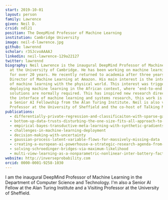 ```yaml
---
start: 2019-10-01
layout: person
family: Lawrence
given: Neil D.
crsid: ndl21
position: The DeepMind Professor of Machine Learning
institution: Cambridge University
image: neil-d-lawrence.jpg
github: lawrennd
scholar: r3SJcvoAAAAJ
linkedin: neil-lawrence-129a22127
twitter: lawrennd
biography: Neil Lawrence is the inaugural DeepMind Professor of Machine Learning
  at the University of Cambridge. He has been working on machine learning models
  for over 20 years. He recently returned to academia after three years as
  Director of Machine Learning at Amazon. His main interest is the interaction
  of machine learning with the physical world. This interest was triggered by
  deploying machine learning in the African context, where ‘end-to-end’
  solutions are normally required. This has inspired new research directions at
  the interface of machine learning and systems research, this work is funded by
  a Senior AI Fellowship from the Alan Turing Institute. Neil is also visiting
  Professor at the University of Sheffield and the co-host of Talking Machines.
publications:
  - differentially-private-regression-and-classificaiton-with-sparse-gaussian-processes
  - bottom-up-data-trusts-disturbing-the-one-size-fits-all-approach-to-data-governance
  - empirical-bayes-transductive-meta-learning-with-synthetic-gradients
  - challenges-in-machine-learning-deployment
  - decision-making-with-uncertainty
  - gaussian-process-latent-variable-flows-for-massively-missing-data
  - creating-a-european-ai-powerhouse-a-strategic-research-agenda-from-the-european-learning-and-intelligent-systems-excellence-elise-consortium
  - solving-schroedinger-bridges-via-maximum-likelihood
  - multi-view-learning-as-a-nonparametric-nonlinear-inter-battery-factor-analysis
website: http://inverseprobability.com
orcid: 0000-0001-9258-1030
---
```


I am the inaugural DeepMind Professor of Machine Learning in the Department of Computer Science and Technology. I'm also a Senior AI Fellow at the Alan Turing Institute and a Visiting Professor at the University of Sheffield.

